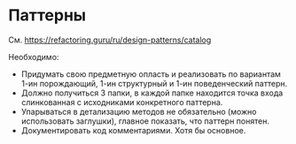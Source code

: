 # Паттерны

См. <https://refactoring.guru/ru/design-patterns/catalog>

Необходимо:

- Придумать свою предметную опласть и реализовать по вариантам 1-ин порождающий, 1-ин структурный и 1-ин поведенческий паттерн.
- Должно получиться 3 папки, в каждой папке находится точка входа слинкованная с исходниками конкретного паттерна.
- Упарываться в детализацию методов не обязательно (можно использовать заглушки), главное показать, что паттерн понятен.
- Документировать код комментариями. Хотя бы основное.
